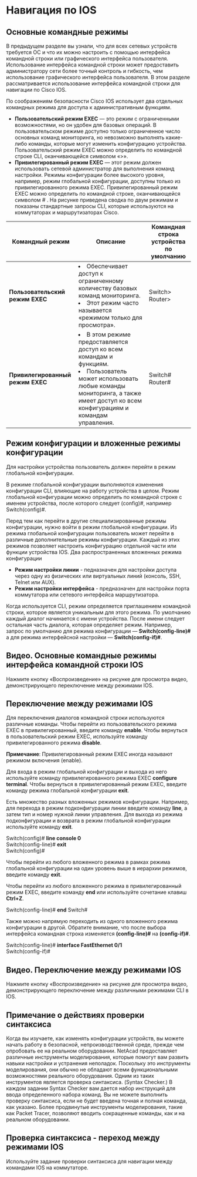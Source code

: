# **Навигация по IOS**
<!-- 2.2.1 -->
## **Основные командные режимы**
В предыдущем разделе вы узнали, что для всех сетевых устройств требуется ОС и что их можно настроить с помощью интерфейса командной строки или графического интерфейса пользователя. Использование интерфейса командной строки может предоставить администратору сети более точный контроль и гибкость, чем использование графического интерфейса пользователя. В этом разделе рассматривается использование интерфейса командной строки для навигации по Cisco IOS.

По соображениям безопасности Cisco IOS использует два отдельных командных режима для доступа к административным функциям.

* **Пользовательский режим EXEC** — это режим с ограниченными возможностями, но он удобен для базовых операций. В пользовательском режиме доступно только ограниченное число основных команд мониторинга, но невозможно выполнять какие-либо команды, которые могут изменить конфигурацию устройства. Пользовательский режим EXEC можно определить по командной строке CLI, оканчивающейся символом «>».
* **Привилегированный режим EXEC** — этот режим должен использовать сетевой администратор для выполнения команд настройки. Режимы конфигурации более высокого уровня, например, режим глобальной конфигурации, доступны только из привилегированного режима EXEC. Привилегированный режим EXEC можно определить по командной строке, оканчивающейся символом # .
На рисунке приведена сводка по двум режимам и показаны стандартные запросы CLI, которые используются на коммутаторах и маршрутизаторах Cisco.

| **Командный режим**| **Описание**	|**Командная строка устройства по умолчанию**|
|---|---|---|
|**Пользовательский режим EXEC**| <li>Обеспечивает доступ к ограниченному количеству базовых команд мониторинга. <li> Этот режим часто называется «режимом только для просмотра».| Switch> <br> Router>|
|**Привилегированный режим EXEC**| <li> В этом режиме предоставляется доступ ко всем командам и функциям. <li>Пользователь может использовать любые команды мониторинга, а также имеет доступ ко всем конфигурациям и командам управления.|Switch# <br> Router#|

<!-- 2.2.2 -->
## **Режим конфигурации и вложенные режимы конфигурации**
Для настройки устройства пользователь должен перейти в режим глобальной конфигурации.

В режиме глобальной конфигурации выполняются изменения конфигурации CLI, влияющие на работу устройства в целом. Режим глобальной конфигурации можно определить по командной строке с именем устройства, после которого следует (config)#, например Switch(config)#.

Перед тем как перейти в другие специализированные режимы конфигурации, нужно войти в режим глобальной конфигурации. Из режима глобальной конфигурации пользователь может перейти в различные дополнительные режимы конфигурации. Каждый из этих режимов позволяет настроить конфигурацию отдельной части или функции устройства IOS. Два распространенных вложенных режима конфигурации

* **Режим настройки линии** - педназначен для настройки доступа через одну из физических или виртуальных линий (консоль, SSH, Telnet или AUX).
* **Режим настройки интерфейса** - предназначен для настройки порта коммутатора или сетевого интерфейса маршрутизатора.

Когда используется CLI, режим определяется приглашением командной строки, которое является уникальным для этого режима. По умолчанию каждый диалог начинается с имени устройства. После имени следует остальная часть диалога, которая определяет режим. Например, запрос по умолчанию для режима конфигурации — **Switch(config-line)#** а для режима интерфейсной настройки — **Switch(config-if)#**.


<!-- 2.2.3 -->
## **Видео. Основные командные режимы интерфейса командной строки IOS**
Нажмите кнопку «Воспроизведение» на рисунке для просмотра видео, демонстрирующего переключение между режимами IOS.

<!-- 2.2.4 -->
## **Переключение между режимами IOS**
Для переключения диалогов командной строки используются различные команды. Чтобы перейти из пользовательского режима EXEC в привилегированный, введите команду **enable**. Чтобы вернуться в пользовательский режим EXEC, используйте команду привилегированного режима **disable**.

**Примечание**: Привилегированный режим EXEC иногда называют режимом включения (enable).

Для входа в режим глобальной конфигурации и выхода из него используйте команду привилегированного режима EXEC **configure terminal**. Чтобы вернуться в привилегированный режим EXEC, введите команду режима глобальной конфигурации **exit**.

Есть множество разных вложенных режимов конфигурации. Например, для перехода в режим подконфигурации линии введите команду **line**, а затем тип и номер нужной линии управления. Для выхода из режима подконфигурации и возврата в режим глобальной конфигурации используйте команду **exit**.

Switch(config)# **line console 0** <br>
Switch(config-line)# **exit**<br>
Switch(config)#

Чтобы перейти из любого вложенного режима в рамках режима глобальной конфигурации на один уровень выше в иерархии режимов, введите команду **exit**.

Чтобы перейти из любого вложенного режима в привилегированный режим EXEC, введите команду **end** или используйте сочетание клавиш **Ctrl+Z**.

Switch(config-line)# **end**
Switch#

Также можно напрямую переходить из одного вложенного режима конфигурации в другой. Обратите внимание, что после выбора интерфейса командная строка изменяется **(config-line)#** на **(config-if)#**.

Switch(config-line)# **interface FastEthernet 0/1**<br>
Switch(config-if)#

<!-- 2.2.5 -->
## **Видео. Переключение между режимами IOS**
Нажмите кнопку «Воспроизведение» на рисунке для просмотра видео, демонстрирующего переключение между различными режимами CLI в IOS.

<!-- 2.2.6-->
## **Примечание о действиях проверки синтаксиса**
Когда вы изучаете, как изменять конфигурации устройств, вы можете начать работу в безопасной, непроизводственной среде, прежде чем опробовать ее на реальном оборудовании. NetAcad предоставляет различные инструменты моделирования, которые помогут вам развить навыки настройки и устранения неполадок. Поскольку это инструменты моделирования, они обычно не обладают всеми функциональными возможностями реального оборудования. Одним из таких инструментов является проверка синтаксиса. (Syntax Checker.) В каждом задании Syntax Checker вам дается набор инструкций для ввода определенного набора команд. Вы не можете выполнить проверку синтаксиса, если не будет введена точная и полная команда, как указано. Более продвинутые инструменты моделирования, такие как Packet Tracer, позволяют вводить сокращенные команды, как и на реальном оборудовании.

<!-- 2.2.7 -->
## **Проверка синтаксиса - переход между режимами IOS**
Используйте задание проверки синтаксиса для навигации между командами IOS на коммутаторе.

